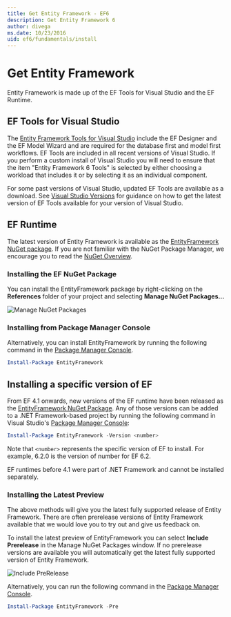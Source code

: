 ```yaml
---
title: Get Entity Framework - EF6
description: Get Entity Framework 6
author: divega
ms.date: 10/23/2016
uid: ef6/fundamentals/install
---
```

# Get Entity Framework
Entity Framework is made up of the EF Tools for Visual Studio and the EF Runtime.

## EF Tools for Visual Studio

The [Entity Framework Tools for Visual Studio](/visualstudio/data-tools/entity-data-model-tools-in-visual-studio) include the EF Designer and the EF Model Wizard and are required for the database first and model first workflows. EF Tools are included in all recent versions of Visual Studio. If you perform a custom install of Visual Studio you will need to ensure that the item "Entity Framework 6 Tools" is selected by either choosing a workload that includes it or by selecting it as an individual component.

For some past versions of Visual Studio, updated EF Tools are available as a download. See [Visual Studio Versions](xref:ef6/what-is-new/visual-studio) for guidance on how to get the latest version of EF Tools available for your version of Visual Studio.

## EF Runtime

The latest version of Entity Framework is available as the [EntityFramework NuGet package](https://nuget.org/packages/EntityFramework/). If you are not familiar with the NuGet Package Manager, we encourage you to read the [NuGet Overview](/nuget/consume-packages/overview-and-workflow).

### Installing the EF NuGet Package

You can install the EntityFramework package by right-clicking on the **References** folder of your project and selecting **Manage NuGet Packages…**

![Manage NuGet Packages](~/ef6/media/managenugetpackages.png)

### Installing from Package Manager Console

Alternatively, you can install EntityFramework by running the following command in the [Package Manager Console](https://docs.nuget.org/docs/start-here/using-the-package-manager-console).

``` powershell
Install-Package EntityFramework
```

## Installing a specific version of EF

From EF 4.1 onwards, new versions of the EF runtime have been released as the [EntityFramework NuGet Package](https://www.nuget.org/packages/EntityFramework/). Any of those versions can be added to a .NET Framework-based project by running the following command in Visual Studio's [Package Manager Console](https://docs.nuget.org/docs/start-here/using-the-package-manager-console):

``` powershell
Install-Package EntityFramework -Version <number>
```

Note that `<number>` represents the specific version of EF to install. For example, 6.2.0 is the version of number for EF 6.2.   

EF runtimes before 4.1 were part of .NET Framework and cannot be installed separately.

### Installing the Latest Preview

The above methods will give you the latest fully supported release of Entity Framework. There are often prerelease versions of Entity Framework available that we would love you to try out and give us feedback on.

To install the latest preview of EntityFramework you can select **Include Prerelease** in the Manage NuGet Packages window. If no prerelease versions are available you will automatically get the latest fully supported version of Entity Framework.

![Include PreRelease](~/ef6/media/includeprerelease.png)

Alternatively, you can run the following command in the [Package Manager Console](https://docs.nuget.org/docs/start-here/using-the-package-manager-console).

``` powershell
Install-Package EntityFramework -Pre
```
